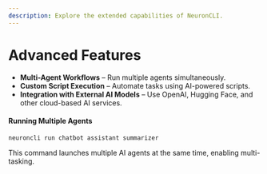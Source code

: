 ```yaml
---
description: Explore the extended capabilities of NeuronCLI.
---
```


# Advanced Features

* **Multi-Agent Workflows** – Run multiple agents simultaneously.
* **Custom Script Execution** – Automate tasks using AI-powered scripts.
* **Integration with External AI Models** – Use OpenAI, Hugging Face, and other cloud-based AI services.

#### Running Multiple Agents

```
neuroncli run chatbot assistant summarizer
```

This command launches multiple AI agents at the same time, enabling multi-tasking.
